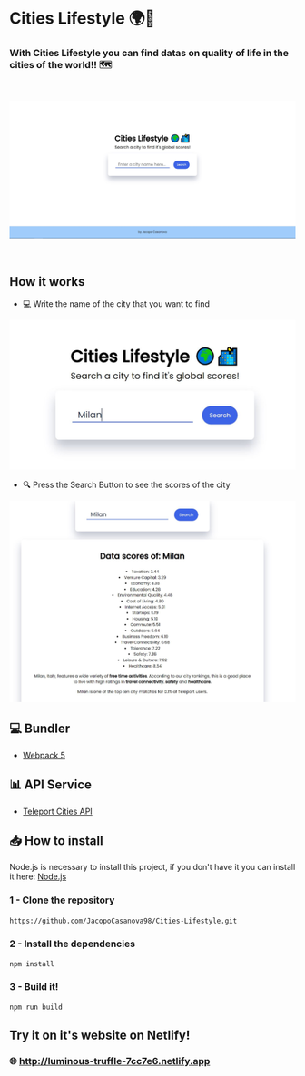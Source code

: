# Cities Lifestyle 🌍🌃

### With Cities Lifestyle you can find datas on quality of life in the cities of the world!! 🗺

&nbsp;

<img src="https://github.com/JacopoCasanova98/Cities-Lifestyle/blob/main/src/github-img/Home.JPG" width="700"/> 

&nbsp;

## How it works


* 💻 Write the name of the city that you want to find &nbsp; &nbsp;
&nbsp;
&nbsp;
<img src="https://github.com/JacopoCasanova98/Cities-Lifestyle/blob/main/src/github-img/Write%20City.JPG" width="600"/>  


* 🔍 Press the Search Button to see the scores of the city &nbsp; &nbsp; 
&nbsp;
&nbsp;
<img src="https://github.com/JacopoCasanova98/Cities-Lifestyle/blob/main/src/github-img/Find%20Scores.JPG" width="600"/>


## 💻 Bundler
* [Webpack 5](https://webpack.js.org/)

## 📊 API Service
* [Teleport Cities API](https://developers.teleport.org/api/)

## 📥 How to install
Node.js is necessary to install this project, if you don't have it you can install it here:
[Node.js](https://nodejs.org/it/download/)<br>

### 1 - Clone the repository
`https://github.com/JacopoCasanova98/Cities-Lifestyle.git`
### 2 - Install the dependencies
`npm install`
### 3 - Build it!
`npm run build`


## Try it on it's website on Netlify!
### 🌐 http://luminous-truffle-7cc7e6.netlify.app
